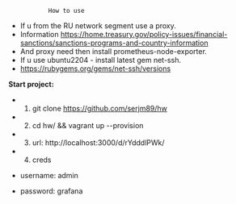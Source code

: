                How to use
- If u from the RU network segment use a proxy.
- Information  https://home.treasury.gov/policy-issues/financial-sanctions/sanctions-programs-and-country-information 
- And proxy need then install prometheus-node-exporter.
- If u use ubuntu2204 - install latest gem net-ssh.
- https://rubygems.org/gems/net-ssh/versions

**Start project:**

- 1) git clone https://github.com/serjm89/hw

- 2) cd hw/ && vagrant up --provision

- 3) url: http://localhost:3000/d/rYdddlPWk/

- 4) creds
- username: admin 
- password: grafana
